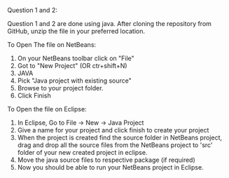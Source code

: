 Question 1 and 2:

Question 1 and 2 are done using java.
After cloning the repository from GitHub, unzip the file in your preferred location.

To Open The file on NetBeans:

1) On your NetBeans toolbar click on "File" 
2) Got to "New Project" (OR ctr+shift+N) 
3) JAVA 
4) Pick "Java project with existing source"
5) Browse to your project folder.
6) Click Finish

To Open the file on Eclipse:

1) In Eclipse, Go to File -> New -> Java Project
2) Give a name for your project and click finish to create your project
3) When the project is created find the source folder in NetBeans project, drag and drop all the source files from the NetBeans project to 'src' folder of your new created project in eclipse.
4) Move the java source files to respective package (if required)
5) Now you should be able to run your NetBeans project in Eclipse.
